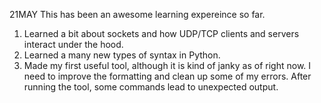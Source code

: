 21MAY  This has been an awesome learning expereince so far. 
1. Learned a bit about sockets and how UDP/TCP clients and servers interact under the hood.
2. Learned a many new types of syntax in Python.
3. Made my first useful tool, although it is kind of janky as of right now. I need to improve the formatting and clean up some of my errors. After running the tool, some commands lead to unexpected output.
